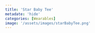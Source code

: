 ```yaml
---
title: 'Star Baby Tee'
metadate: 'hide'
categories: [Wearables]
image: '/assets/images/starBabyTee.png'
---
```

